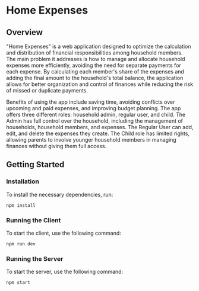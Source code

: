 # Home Expenses

## Overview
"Home Expenses" is a web application designed to optimize the calculation and distribution of financial responsibilities among household members. The main problem it addresses is how to manage and allocate household expenses more efficiently, avoiding the need for separate payments for each expense. By calculating each member's share of the expenses and adding the final amount to the household's total balance, the application allows for better organization and control of finances while reducing the risk of missed or duplicate payments.

Benefits of using the app include saving time, avoiding conflicts over upcoming and paid expenses, and improving budget planning. The app offers three different roles: household admin, regular user, and child. The Admin has full control over the household, including the management of households, household members, and expenses. The Regular User can add, edit, and delete the expenses they create. The Child role has limited rights, allowing parents to involve younger household members in managing finances without giving them full access.

## Getting Started

### Installation

To install the necessary dependencies, run:

```
npm install
```

### Running the Client

To start the client, use the following command:

```
npm run dev
```

### Running the Server

To start the server, use the following command:

```
npm start
```

